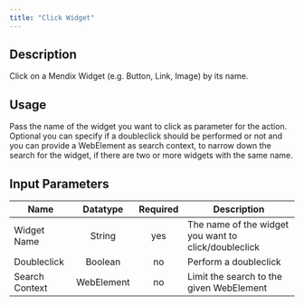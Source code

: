 ```yaml
---
title: "Click Widget"
---
```

## Description
Click on a Mendix Widget (e.g. Button, Link, Image) by its name.

## Usage
Pass the name of the widget you want to click as parameter for the action.
Optional you can specify if a doubleclick should be performed or not and you can provide a WebElement as search context, to narrow down the search for the widget, if there are two or more widgets with the same name. 

## Input Parameters

Name | Datatype | Required | Description
---- |:--------:| :-------:|---------------
Widget Name | String | yes | The name of the widget you want to click/doubleclick
Doubleclick | Boolean |no | Perform a doubleclick
Search Context | WebElement | no | Limit the search to the given WebElement
